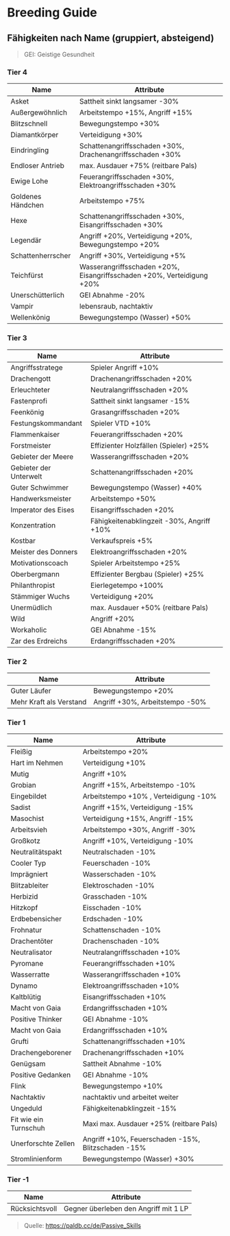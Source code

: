 # Breeding Guide

## Fähigkeiten nach Name (gruppiert, absteigend)

> GEI: Geistige Gesundheit

### Tier 4

| Name              | Attribute                                                              |
| ----------------- | ---------------------------------------------------------------------- |
| Asket             | Sattheit sinkt langsamer -30%                                          |
| Außergewöhnlich   | Arbeitstempo +15%, Angriff +15%                                        |
| Blitzschnell      | Bewegungstempo +30%                                                    |
| Diamantkörper     | Verteidigung +30%                                                      |
| Eindringling      | Schattenangriffsschaden +30%, Drachenangriffsschaden +30%              |
| Endloser Antrieb  | max. Ausdauer +75% (reitbare Pals)                                     |
| Ewige Lohe        | Feuerangriffsschaden +30%, Elektroangriffsschaden +30%                 |
| Goldenes Händchen | Arbeitstempo +75%                                                      |
| Hexe              | Schattenangriffsschaden +30%, Eisangriffsschaden +30%                  |
| Legendär          | Angriff +20%, Verteidigung +20%, Bewegungstempo +20%                   |
| Schattenherrscher | Angriff +30%, Verteidigung +5%                                         |
| Teichfürst        | Wasserangriffsschaden +20%, Eisangriffsschaden +20%, Verteidigung +20% |
| Unerschütterlich  | GEI Abnahme -20%                                                       |
| Vampir            | lebensraub, nachtaktiv                                                 |
| Wellenkönig       | Bewegungstempo (Wasser) +50%                                           |

### Tier 3

| Name                   | Attribute                                 |
| ---------------------- | ----------------------------------------- |
| Angriffsstratege       | Spieler Angriff +10%                      |
| Drachengott            | Drachenangriffsschaden +20%               |
| Erleuchteter           | Neutralangriffsschaden +20%               |
| Fastenprofi            | Sattheit sinkt langsamer -15%             |
| Feenkönig              | Grasangriffsschaden +20%                  |
| Festungskommandant     | Spieler VTD +10%                          |
| Flammenkaiser          | Feuerangriffsschaden +20%                 |
| Forstmeister           | Effizienter Holzfällen (Spieler) +25%     |
| Gebieter der Meere     | Wasserangriffsschaden +20%                |
| Gebieter der Unterwelt | Schattenangriffsschaden +20%              |
| Guter Schwimmer        | Bewegungstempo (Wasser) +40%              |
| Handwerksmeister       | Arbeitstempo +50%                         |
| Imperator des Eises    | Eisangriffsschaden +20%                   |
| Konzentration          | Fähigkeitenabklingzeit -30%, Angriff +10% |
| Kostbar                | Verkaufspreis +5%                         |
| Meister des Donners    | Elektroangriffsschaden +20%               |
| Motivationscoach       | Spieler Arbeitstempo +25%                 |
| Oberbergmann           | Effizienter Bergbau (Spieler) +25%        |
| Philanthropist         | Eierlegetempo +100%                       |
| Stämmiger Wuchs        | Verteidigung +20%                         |
| Unermüdlich            | max. Ausdauer +50% (reitbare Pals)        |
| Wild                   | Angriff +20%                              |
| Workaholic             | GEI Abnahme -15%                          |
| Zar des Erdreichs      | Erdangriffsschaden +20%                   |

### Tier 2

| Name                    | Attribute                       |
| ----------------------- | ------------------------------- |
| Guter Läufer            | Bewegungstempo +20%             |
| Mehr Kraft als Verstand | Angriff +30%, Arbeitstempo -50% |

### Tier 1

| Name                  | Attribute                                          |
| --------------------- | -------------------------------------------------- |
| Fleißig               | Arbeitstempo +20%                                  |
| Hart im Nehmen        | Verteidigung +10%                                  |
| Mutig                 | Angriff +10%                                       |
| Grobian               | Angriff +15%, Arbeitstempo -10%                    |
| Eingebildet           | Arbeitstempo +10% , Verteidigung -10%              |
| Sadist                | Angriff +15%, Verteidigung -15%                    |
| Masochist             | Verteidigung +15%, Angriff -15%                    |
| Arbeitsvieh           | Arbeitstempo +30%, Angriff -30%                    |
| Großkotz              | Angriff +10%, Verteidigung -10%                    |
| Neutralitätspakt      | Neutralschaden -10%                                |
| Cooler Typ            | Feuerschaden -10%                                  |
| Imprägniert           | Wasserschaden -10%                                 |
| Blitzableiter         | Elektroschaden -10%                                |
| Herbizid              | Grasschaden -10%                                   |
| Hitzkopf              | Eisschaden -10%                                    |
| Erdbebensicher        | Erdschaden -10%                                    |
| Frohnatur             | Schattenschaden -10%                               |
| Drachentöter          | Drachenschaden -10%                                |
| Neutralisator         | Neutralangriffsschaden +10%                        |
| Pyromane              | Feuerangriffsschaden +10%                          |
| Wasserratte           | Wasserangriffsschaden +10%                         |
| Dynamo                | Elektroangriffsschaden +10%                        |
| Kaltblütig            | Eisangriffsschaden +10%                            |
| Macht von Gaia        | Erdangriffsschaden +10%                            |
| Positive Thinker      | GEI Abnahme -10%                                   |
| Macht von Gaia        | Erdangriffsschaden +10%                            |
| Grufti                | Schattenangriffsschaden +10%                       |
| Drachengeborener      | Drachenangriffsschaden +10%                        |
| Genügsam              | Sattheit Abnahme -10%                              |
| Positive Gedanken     | GEI Abnahme -10%                                   |
| Flink                 | Bewegungstempo +10%                                |
| Nachtaktiv            | nachtaktiv und arbeitet weiter                     |
| Ungeduld              | Fähigkeitenabklingzeit -15%                        |
| Fit wie ein Turnschuh | Maxi max. Ausdauer +25% (reitbare Pals)            |
| Unerforschte Zellen   | Angriff +10%, Feuerschaden -15%, Blitzschaden -15% |
| Stromlinienform       | Bewegungstempo (Wasser) +30%                       |

### Tier -1

| Name           | Attribute                             |
| -------------- | ------------------------------------- |
| Rücksichtsvoll | Gegner überleben den Angriff mit 1 LP |

> Quelle: https://paldb.cc/de/Passive_Skills
